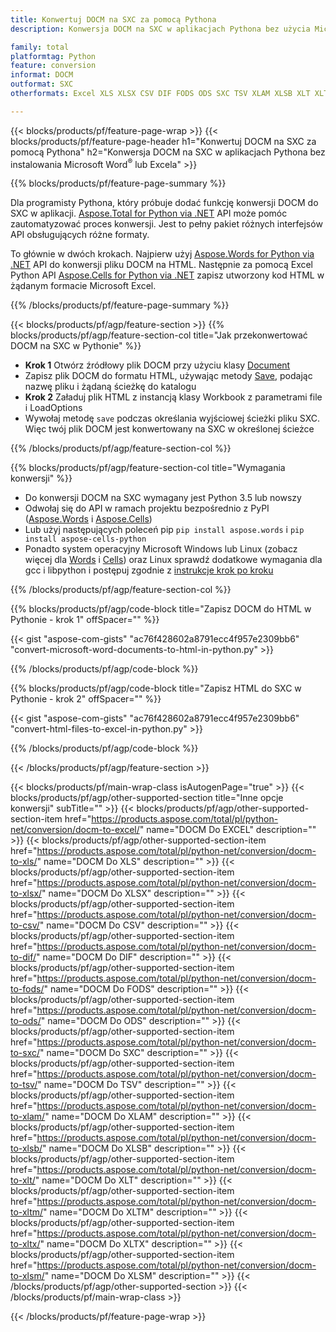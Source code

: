 ```yaml
---
title: Konwertuj DOCM na SXC za pomocą Pythona
description: Konwersja DOCM na SXC w aplikacjach Pythona bez użycia Microsoft Word lub Excel 

family: total
platformtag: Python
feature: conversion
informat: DOCM
outformat: SXC
otherformats: Excel XLS XLSX CSV DIF FODS ODS SXC TSV XLAM XLSB XLT XLTM XLSM XLTX

---
```

{{< blocks/products/pf/feature-page-wrap >}}
{{< blocks/products/pf/feature-page-header h1="Konwertuj DOCM na SXC za pomocą Pythona" h2="Konwersja DOCM na SXC w aplikacjach Pythona bez instalowania Microsoft Word<sup>&reg;</sup> lub Excela" >}}

{{% blocks/products/pf/feature-page-summary %}}

Dla programisty Pythona, który próbuje dodać funkcję konwersji DOCM do SXC w aplikacji. [Aspose.Total for Python via .NET](https://products.aspose.com/total/python-net/) API może pomóc zautomatyzować proces konwersji. Jest to pełny pakiet różnych interfejsów API obsługujących różne formaty.

To głównie w dwóch krokach. Najpierw użyj [Aspose.Words for Python via .NET](https://products.aspose.com/words/python-net/) API do konwersji pliku DOCM na HTML. Następnie za pomocą Excel Python API [Aspose.Cells for Python via .NET](https://products.aspose.com/cells/python-net/) zapisz utworzony kod HTML w żądanym formacie Microsoft Excel. 

{{% /blocks/products/pf/feature-page-summary %}}

{{< blocks/products/pf/agp/feature-section >}}
{{% blocks/products/pf/agp/feature-section-col title="Jak przekonwertować DOCM na SXC w Pythonie" %}}
- **Krok 1** Otwórz źródłowy plik DOCM przy użyciu klasy [Document](https://reference.aspose.com/words/python-net/aspose.words/document/)
- Zapisz plik DOCM do formatu HTML, używając metody [Save](https://reference.aspose.com/words/python-net/aspose.words/document/save/), podając nazwę pliku i żądaną ścieżkę do katalogu
-  **Krok 2** Załaduj plik HTML z instancją klasy Workbook z parametrami file i LoadOptions
-  Wywołaj metodę `save` podczas określania wyjściowej ścieżki pliku SXC. Więc twój plik DOCM jest konwertowany na SXC w określonej ścieżce

{{% /blocks/products/pf/agp/feature-section-col %}}

{{% blocks/products/pf/agp/feature-section-col title="Wymagania konwersji" %}}

- Do konwersji DOCM na SXC wymagany jest Python 3.5 lub nowszy
- Odwołaj się do API w ramach projektu bezpośrednio z PyPI ([Aspose.Words](https://pypi.org/project/aspose-words/) i [Aspose.Cells](https://pypi.org/project/aspose-cells-python/))
-  Lub użyj następujących poleceń pip ```pip install aspose.words``` i ```pip install aspose-cells-python``` 
-  Ponadto system operacyjny Microsoft Windows lub Linux (zobacz więcej dla [Words](https://docs.aspose.com/words/python-net/system-requirements/) i [Cells](https://docs.aspose.com/cells/python-net/getting-started/#installation)) oraz Linux sprawdź dodatkowe wymagania dla gcc i libpython i postępuj zgodnie z [instrukcje krok po kroku](https://docs.aspose.com/words/python-net/installation/)
 

{{% /blocks/products/pf/agp/feature-section-col %}}

{{% blocks/products/pf/agp/code-block title="Zapisz DOCM do HTML w Pythonie - krok 1" offSpacer="" %}}

{{< gist "aspose-com-gists" "ac76f428602a8791ecc4f957e2309bb6" "convert-microsoft-word-documents-to-html-in-python.py" >}}

{{% /blocks/products/pf/agp/code-block %}}

{{% blocks/products/pf/agp/code-block title="Zapisz HTML do SXC w Pythonie - krok 2" offSpacer="" %}}

{{< gist "aspose-com-gists" "ac76f428602a8791ecc4f957e2309bb6" "convert-html-files-to-excel-in-python.py" >}}

{{% /blocks/products/pf/agp/code-block %}}

{{< /blocks/products/pf/agp/feature-section >}}

{{< blocks/products/pf/main-wrap-class isAutogenPage="true" >}}
{{< blocks/products/pf/agp/other-supported-section title="Inne opcje konwersji" subTitle="" >}}
{{< blocks/products/pf/agp/other-supported-section-item href="https://products.aspose.com/total/pl/python-net/conversion/docm-to-excel/" name="DOCM Do EXCEL" description="" >}}
{{< blocks/products/pf/agp/other-supported-section-item href="https://products.aspose.com/total/pl/python-net/conversion/docm-to-xls/" name="DOCM Do XLS" description="" >}}
{{< blocks/products/pf/agp/other-supported-section-item href="https://products.aspose.com/total/pl/python-net/conversion/docm-to-xlsx/" name="DOCM Do XLSX" description="" >}}
{{< blocks/products/pf/agp/other-supported-section-item href="https://products.aspose.com/total/pl/python-net/conversion/docm-to-csv/" name="DOCM Do CSV" description="" >}}
{{< blocks/products/pf/agp/other-supported-section-item href="https://products.aspose.com/total/pl/python-net/conversion/docm-to-dif/" name="DOCM Do DIF" description="" >}}
{{< blocks/products/pf/agp/other-supported-section-item href="https://products.aspose.com/total/pl/python-net/conversion/docm-to-fods/" name="DOCM Do FODS" description="" >}}
{{< blocks/products/pf/agp/other-supported-section-item href="https://products.aspose.com/total/pl/python-net/conversion/docm-to-ods/" name="DOCM Do ODS" description="" >}}
{{< blocks/products/pf/agp/other-supported-section-item href="https://products.aspose.com/total/pl/python-net/conversion/docm-to-sxc/" name="DOCM Do SXC" description="" >}}
{{< blocks/products/pf/agp/other-supported-section-item href="https://products.aspose.com/total/pl/python-net/conversion/docm-to-tsv/" name="DOCM Do TSV" description="" >}}
{{< blocks/products/pf/agp/other-supported-section-item href="https://products.aspose.com/total/pl/python-net/conversion/docm-to-xlam/" name="DOCM Do XLAM" description="" >}}
{{< blocks/products/pf/agp/other-supported-section-item href="https://products.aspose.com/total/pl/python-net/conversion/docm-to-xlsb/" name="DOCM Do XLSB" description="" >}}
{{< blocks/products/pf/agp/other-supported-section-item href="https://products.aspose.com/total/pl/python-net/conversion/docm-to-xlt/" name="DOCM Do XLT" description="" >}}
{{< blocks/products/pf/agp/other-supported-section-item href="https://products.aspose.com/total/pl/python-net/conversion/docm-to-xltm/" name="DOCM Do XLTM" description="" >}}
{{< blocks/products/pf/agp/other-supported-section-item href="https://products.aspose.com/total/pl/python-net/conversion/docm-to-xltx/" name="DOCM Do XLTX" description="" >}}
{{< blocks/products/pf/agp/other-supported-section-item href="https://products.aspose.com/total/pl/python-net/conversion/docm-to-xlsm/" name="DOCM Do XLSM" description="" >}}
{{< /blocks/products/pf/agp/other-supported-section >}}
{{< /blocks/products/pf/main-wrap-class >}}

{{< /blocks/products/pf/feature-page-wrap >}}